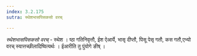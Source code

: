 ```yaml
---
index: 3.2.175
sutra: स्थेशभासपिसकसो वरच्

---
```

_स्थेशभासपिसकसो वरच्_ - स्थेश । ष्ठा गतिनिवृत्तौ, ईश ऐआर्ये, भासृ दीप्तौ, पिसू पेसृ गतौ, कस गतौ,एभ्यो वरच् स्यात्तच्छीलादिष्वित्यर्थः । ईआरीति तु पुंयोगे ङीष् । 